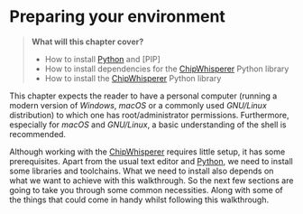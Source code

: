 # Preparing your environment

> **What will this chapter cover?**
>
> * How to install [Python] and [PIP]
> * How to install dependencies for the [ChipWhisperer] Python library
> * How to install the [ChipWhisperer] Python library

This chapter expects the reader to have a personal computer
(running a modern version of *Windows*, *macOS* or a commonly used *GNU/Linux*
distribution) to which one has root/administrator permissions. Furthermore,
especially for *macOS* and *GNU/Linux*, a basic understanding of the shell is
recommended.

Although working with the [ChipWhisperer] requires little setup, it has some
prerequisites. Apart from the usual text editor and [Python], we need to install
some libraries and toolchains. What we need to install also depends on what we
want to achieve with this walkthrough. So the next few sections are going to
take you through some common necessities. Along with some of the things that
could come in handy whilst following this walkthrough.

[Python]: https://en.wikipedia.org/wiki/Python_(programming_language)
[C]: https://en.wikipedia.org/wiki/Python_(programming_language)
[RSA]: https://en.wikipedia.org/wiki/RSA_(cryptosystem)
[Power analysis]: https://en.wikipedia.org/wiki/Power_analysis
[ChipWhisperer]: https://github.com/newaetech/chipwhisperer
[Side-Channel analysis]: https://en.wikipedia.org/wiki/Side-channel_attack
